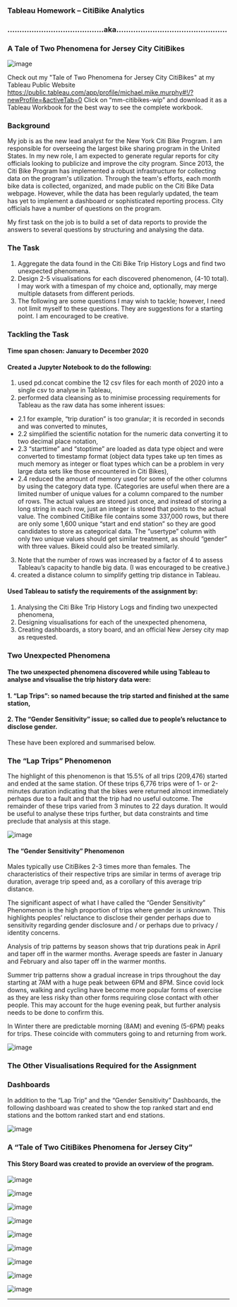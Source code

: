 ### Tableau Homework – CitiBike Analytics
### ........................................aka..............................................
### A Tale of Two Phenomena for Jersey City CitiBikes

![image](https://user-images.githubusercontent.com/89948865/163308462-74031ce2-3004-4207-ba6e-151752d2764e.png) 

Check out my "Tale of Two Phenomena for Jersey City CitiBikes" at my Tableau Public Website
https://public.tableau.com/app/profile/michael.mike.murphy#!/?newProfile=&activeTab=0
Click on “mm-citibikes-wip” and download it as a Tableau Workbook for the best way to see the complete workbook.
 
### Background
My job is as the new lead analyst for the New York Citi Bike Program. I am responsible for overseeing the largest bike sharing program in the United States. In my new role, I am expected to generate regular reports for city officials looking to publicize and improve the city program.
Since 2013, the Citi Bike Program has implemented a robust infrastructure for collecting data on the program's utilization. Through the team's efforts, each month bike data is collected, organized, and made public on the Citi Bike Data webpage.
However, while the data has been regularly updated, the team has yet to implement a dashboard or sophisticated reporting process. City officials have a number of questions on the program. 

My first task on the job is to build a set of data reports to provide the answers to several questions by structuring and analysing the data. 

### The Task 

1. Aggregate the data found in the Citi Bike Trip History Logs and find two unexpected phenomena.
2. Design 2-5 visualisations for each discovered phenomenon, (4-10 total). I may work with a timespan of my choice and, optionally, may merge multiple datasets from different periods.
3. The following are some questions I may wish to tackle; however, I need not limit myself to these questions. They are suggestions for a starting point. I am encouraged to be creative. 

### Tackling the Task 

#### Time span chosen:	January to December 2020 

#### Created a Jupyter Notebook to do the following:
1. used  pd.concat combine the 12 csv files for each month of 2020 into a single csv to analyse in Tableau,
2. performed data cleansing as to minimise processing requirements for Tableau as the raw data has some inherent issues:
* 2.1 for example, “trip duration” is  too granular; it is recorded in seconds and was converted to minutes, 
* 2.2 simplified the scientific notation for the numeric data converting it to two decimal place notation, 
* 2.3 “starttime” and “stoptime” are loaded as data type object and were converted to timestamp format (object data types take up ten times as much memory as integer or float types which can be a problem in very large data sets like those encountered in Citi Bikes), 
* 2.4 reduced the amount of memory used for some of the other columns by using the category data type. (Categories are useful when there are a limited number of unique values for a column compared to the number of rows. The actual values are stored just once, and instead of storing a long string in each row, just an integer is stored that points to the actual value. The combined CitiBike file contains some 337,000 rows, but there are only some 1,600 unique “start and end station” so they are good candidates to store as categorical data. The “usertype” column with only two unique values should get similar treatment, as should “gender” with three values. Bikeid could also be treated similarly. 
3. Note that the number of rows was increased by a factor of 4 to assess Tableau’s capacity to handle big data. (I was encouraged to be creative.) 
4. created a distance column to simplify getting trip distance in Tableau. 
 
#### Used Tableau to satisfy the requirements of the assignment by: 
1. Analysing the Citi Bike Trip History Logs and finding two unexpected phenomena, 
2. Designing visualisations for each of the unexpected phenomena, 
3. Creating dashboards, a story board, and an official New Jersey city map as requested. 

### Two Unexpected Phenomena

#### The two unexpected phenomena discovered while using Tableau to analyse and visualise the trip history data were:
#### 1.	“Lap Trips”: so named because  the trip started and finished at the same station,
#### 2.	The “Gender Sensitivity” issue; so called due to people’s reluctance to disclose gender. 

These have been explored and summarised below.

### The “Lap Trips” Phenomenon 

The highlight of this phenomenon is that 15.5% of all trips (209,476) started and ended at the same station. Of these trips 6,776 trips were of 1- or 2-minutes duration indicating that the bikes were returned almost immediately perhaps due to a fault and that the trip had no useful outcome. The remainder of these trips varied from 3 minutes to 22 days duration. It would be useful to analyse these trips further, but data constraints and time preclude that analysis at this stage. 
   
![image](https://user-images.githubusercontent.com/89948865/163309825-a34f85f4-6e10-48dc-9231-09456b763b87.png)

#### The “Gender Sensitivity” Phenomenon
Males typically use CitiBikes 2-3 times more than females. The characteristics of their respective trips are similar in terms of average trip duration, average trip speed and, as a corollary of this average trip distance. 

The significant aspect of what I have called the “Gender Sensitivity” Phenomenon is the high proportion of trips where gender is unknown. This highlights peoples’ reluctance to disclose their gender perhaps due to sensitivity regarding gender disclosure and / or perhaps due to privacy / identity concerns. 

Analysis of trip patterns by season shows that trip durations peak in April and taper off in the warmer months. Average speeds are faster in January and February and also taper off in the warmer months.

Summer trip patterns show a gradual increase in trips throughout the day starting at 7AM with a huge peak between 6PM and 8PM. Since covid lock downs, walking and cycling have become more popular forms of exercise as they are less risky than other forms requiring close contact with other people. This may account for the huge evening peak, but further analysis needs to be done to confirm this. 

In Winter there are predictable morning (8AM) and evening (5-6PM) peaks for trips. These coincide with commuters going to and returning from work. 
 
![image](https://user-images.githubusercontent.com/89948865/163309918-a0589327-f801-4eea-92c9-c62bd34bf23f.png) 

### The Other Visualisations Required for the Assignment 

### Dashboards 

In addition to the “Lap Trip” and the “Gender Sensitivity” Dashboards, the following dashboard was created to show the top ranked start and end stations and the bottom ranked start and end stations.

![image](https://user-images.githubusercontent.com/89948865/163310017-301a2336-4fce-47f6-8b36-c117abce3548.png) 

### A “Tale of Two CitiBikes Phenomena for Jersey City”

#### This Story Board was created to provide an overview of the program. 

![image](https://user-images.githubusercontent.com/89948865/163310111-624254f3-174e-45b1-94ac-6c7ddb830cf1.png) 

![image](https://user-images.githubusercontent.com/89948865/163310149-4d1caf4d-3a55-47c8-991f-9ce3aac62761.png) 

![image](https://user-images.githubusercontent.com/89948865/163310205-9b443b61-1b5b-491b-b018-c5cc2e741d45.png) 

![image](https://user-images.githubusercontent.com/89948865/163310254-463951db-a568-4656-b886-721b3b298794.png) 

![image](https://user-images.githubusercontent.com/89948865/163310276-bed55eaf-53a7-4da5-8138-71ebea326f02.png) 

![image](https://user-images.githubusercontent.com/89948865/163310304-2c796bd9-a214-4879-9c09-db4b8a9380b5.png) 

![image](https://user-images.githubusercontent.com/89948865/163310342-e7303a2e-aa31-402b-8d02-c3152b39c1aa.png) 

![image](https://user-images.githubusercontent.com/89948865/163310382-da996f48-25c5-409a-ba41-64eb4f68deee.png) 

![image](https://user-images.githubusercontent.com/89948865/163310406-a1edcb0d-65cf-4a51-b481-357e68c257d7.png) 

**********************************************************************************************************************************







 
 
 

 

 

 

 

 

 


